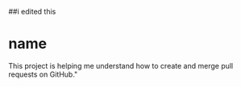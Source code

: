 
##i edited this
# name
This project is helping me understand how to create and merge pull requests on GitHub."

